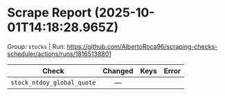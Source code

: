 # Scrape Report (2025-10-01T14:18:28.965Z)

Group: `stocks`  |  Run: https://github.com/AlbertoRoca96/scraping-checks-scheduler/actions/runs/18165138801

| Check | Changed | Keys | Error |
|---|:---:|:--|:--|
| `stock_ntdoy_global_quote` | — |  |  |
